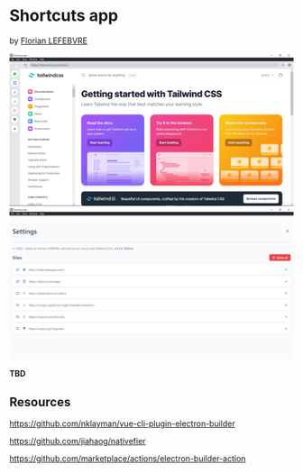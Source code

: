 # Shortcuts app

by [Florian LEFEBVRE](https://github.com/florian-lefebvre)

![Example image](example.png)
![Settings page](example-settings.png)

**TBD**

## Resources

https://github.com/nklayman/vue-cli-plugin-electron-builder

https://github.com/jiahaog/nativefier

https://github.com/marketplace/actions/electron-builder-action
